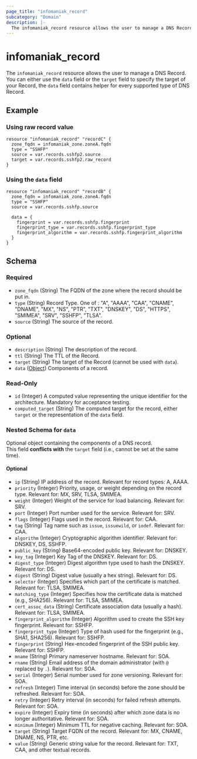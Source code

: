 ```yaml
---
page_title: "infomaniak_record"
subcategory: "Domain"
description: |-
  The infomaniak_record resource allows the user to manage a DNS Record
---
```


# infomaniak_record

The `infomaniak_record` resource allows the user to manage a DNS Record.  
You can either use the `data` field or the `target` field to specify the target of your Record, the `data` field contains helper for every supported type of DNS Record.

## Example

### Using raw record value

```hcl
resource "infomaniak_record" "recordC" {
  zone_fqdn = infomaniak_zone.zoneA.fqdn
  type = "SSHFP"
  source = var.records.sshfp2.source
  target = var.records.sshfp2.raw_record
}
```

### Using the `data` field

```hcl
resource "infomaniak_record" "recordB" {
  zone_fqdn = infomaniak_zone.zoneA.fqdn
  type = "SSHFP"
  source = var.records.sshfp.source

  data = {
    fingerprint = var.records.sshfp.fingerprint
    fingerprint_type = var.records.sshfp.fingerprint_type
    fingerprint_algorithm = var.records.sshfp.fingerprint_algorithm
  }
}
```

## Schema

### Required

- `zone_fqdn` (String) The FQDN of the zone where the record should be put in.
- `type` (String) Record Type. One of : "A", "AAAA", "CAA", "CNAME", "DNAME", "MX", "NS", "PTR", "TXT", "DNSKEY", "DS", "HTTPS", "SMIMEA", "SRV", "SSHFP", "TLSA".
- `source` (String) The source of the record.

### Optional

- `description` (String) The description of the record.
- `ttl` (String) The TTL of the Record.
- `target` (String) The target of the Record (cannot be used with `data`).
- `data` ([Object](#nested-schema-for-data)) Components of a record.

### Read-Only

- `id` (Integer) A computed value representing the unique identifier for the architecture. Mandatory for acceptance testing.
- `computed_target` (String) The computed target for the record, either `target` or the representation of the `data` field.

### Nested Schema for `data`

Optional object containing the components of a DNS record.  
This field **conflicts with** the `target` field (i.e., cannot be set at the same time).

#### Optional

- `ip` (String) IP address of the record. Relevant for record types: A, AAAA.
- `priority` (Integer) Priority, usage, or weight depending on the record type. Relevant for: MX, SRV, TLSA, SMIMEA.
- `weight` (Integer) Weight of the service for load balancing. Relevant for: SRV.
- `port` (Integer) Port number used for the service. Relevant for: SRV.
- `flags` (Integer) Flags used in the record. Relevant for: CAA.
- `tag` (String) Tag name such as `issue`, `issuewild`, or `iodef`. Relevant for: CAA.
- `algorithm` (Integer) Cryptographic algorithm identifier. Relevant for: DNSKEY, DS, SSHFP.
- `public_key` (String) Base64-encoded public key. Relevant for: DNSKEY.
- `key_tag` (Integer) Key Tag of the DNSKEY. Relevant for: DS.
- `digest_type` (Integer) Digest algorithm type used to hash the DNSKEY. Relevant for: DS.
- `digest` (String) Digest value (usually a hex string). Relevant for: DS.
- `selector` (Integer) Specifies which part of the certificate is matched. Relevant for: TLSA, SMIMEA.
- `matching_type` (Integer) Specifies how the certificate data is matched (e.g., SHA256). Relevant for: TLSA, SMIMEA.
- `cert_assoc_data` (String) Certificate association data (usually a hash). Relevant for: TLSA, SMIMEA.
- `fingerprint_algorithm` (Integer) Algorithm used to create the SSH key fingerprint. Relevant for: SSHFP.
- `fingerprint_type` (Integer) Type of hash used for the fingerprint (e.g., SHA1, SHA256). Relevant for: SSHFP.
- `fingerprint` (String) Hex-encoded fingerprint of the SSH public key. Relevant for: SSHFP.
- `mname` (String) Primary nameserver hostname. Relevant for: SOA.
- `rname` (String) Email address of the domain administrator (with `@` replaced by `.`). Relevant for: SOA.
- `serial` (Integer) Serial number used for zone versioning. Relevant for: SOA.
- `refresh` (Integer) Time interval (in seconds) before the zone should be refreshed. Relevant for: SOA.
- `retry` (Integer) Retry interval (in seconds) for failed refresh attempts. Relevant for: SOA.
- `expire` (Integer) Expiry time (in seconds) after which zone data is no longer authoritative. Relevant for: SOA.
- `minimum` (Integer) Minimum TTL for negative caching. Relevant for: SOA.
- `target` (String) Target FQDN of the record. Relevant for: MX, CNAME, DNAME, NS, PTR, etc.
- `value` (String) Generic string value for the record. Relevant for: TXT, CAA, and other textual records.
